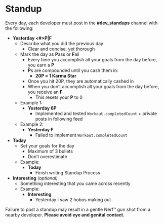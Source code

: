 # Standup

Every day, each developer must post in the **#dev_standups** channel with the following:
* **Yesterday <#>P|F**
  * Describe what you did the previous day
    * Clear and concise, yet thorough
  * Mark the day as **P**ass or **F**ail
    * Every time you accomplish all your goals from the day before, you earn a **P**
    * **P**s are compounded until you cash them in:
      * **20P = 1 Karma Star**
    * Once you hit 20P, they are automatically cashed in
    * When you don’t accomplish all your goals from the day before, you receive an **F**
      * This resets your **P** to 0
  * Example 1:
    * **Yesterday 6P**
      * Implemented and tested `Workout.completedCount` + private posts in following feed
  * Example 2:
    * **Yesterday F**
      * Failed to implement `Workout.completedCount`
* **Today**
  * Set your goals for the day
    * Maximum of 3 bullets
    * Don’t overestimate
  * Example:
    * **Today**
      * Finish writing Standup Process
* **Interesting** *(optional)*
  * Something interesting that you came across recently
  * Example:
    * **Interesting**
      * Yesterday I saw 2 hobos making out


Failure to post a standup may result in a gentle Nerf™ gun shot from a nearby developer. **Please avoid eye and genital contact.**